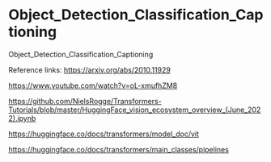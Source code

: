 # Object_Detection_Classification_Captioning
Object_Detection_Classification_Captioning

Reference links:
https://arxiv.org/abs/2010.11929

https://www.youtube.com/watch?v=oL-xmufhZM8

https://github.com/NielsRogge/Transformers-Tutorials/blob/master/HuggingFace_vision_ecosystem_overview_(June_2022).ipynb

https://huggingface.co/docs/transformers/model_doc/vit

https://huggingface.co/docs/transformers/main_classes/pipelines


